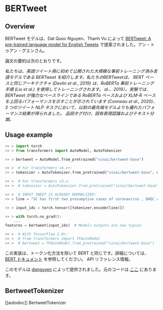 <!--Copyright 2020 The HuggingFace Team. All rights reserved.

Licensed under the Apache License, Version 2.0 (the "License"); you may not use this file except in compliance with
the License. You may obtain a copy of the License at

http://www.apache.org/licenses/LICENSE-2.0

Unless required by applicable law or agreed to in writing, software distributed under the License is distributed on
an "AS IS" BASIS, WITHOUT WARRANTIES OR CONDITIONS OF ANY KIND, either express or implied. See the License for the
specific language governing permissions and limitations under the License.

⚠️ Note that this file is in Markdown but contain specific syntax for our doc-builder (similar to MDX) that may not be
rendered properly in your Markdown viewer.

-->

# BERTweet

## Overview

BERTweet モデルは、Dat Quoc Nguyen、Thanh Vu によって [BERTweet: A pre-trained language model for English Tweets](https://www.aclweb.org/anthology/2020.emnlp-demos.2.pdf) で提案されました。アン・トゥアン・グエンさん。

論文の要約は次のとおりです。

*私たちは、英語ツイート用に初めて公開された大規模な事前トレーニング済み言語モデルである BERTweet を紹介します。私たちのBERTweetは、
BERT ベースと同じアーキテクチャ (Devlin et al., 2019) は、RoBERTa 事前トレーニング手順 (Liu et al.) を使用してトレーニングされます。
al.、2019）。実験では、BERTweet が強力なベースラインである RoBERTa ベースおよび XLM-R ベースを上回るパフォーマンスを示すことが示されています (Conneau et al.,
2020)、3 つのツイート NLP タスクにおいて、以前の最先端モデルよりも優れたパフォーマンス結果が得られました。
品詞タグ付け、固有表現認識およびテキスト分類。*

## Usage example

```python
>> > import torch
>> > from transformers import AutoModel, AutoTokenizer

>> > bertweet = AutoModel.from_pretrained("vinai/bertweet-base")

>> >  # For transformers v4.x+:
>> > tokenizer = AutoTokenizer.from_pretrained("vinai/bertweet-base", use_fast=False)

>> >  # For transformers v3.x:
>> >  # tokenizer = AutoTokenizer.from_pretrained("vinai/bertweet-base")

>> >  # INPUT TWEET IS ALREADY NORMALIZED!
>> > line = "SC has first two presumptive cases of coronavirus , DHEC confirms HTTPURL via @USER :cry:"

>> > input_ids = torch.tensor([tokenizer.encode(line)])

>> > with torch.no_grad():
    ...
features = bertweet(input_ids)  # Models outputs are now tuples

>> >  # With TensorFlow 2.0+:
>> >  # from transformers import TFAutoModel
>> >  # bertweet = TFAutoModel.from_pretrained("vinai/bertweet-base")
```
<Tip>

この実装は、トークン化方法を除いて BERT と同じです。詳細については、[BERT ドキュメント](bert) を参照してください。
API リファレンス情報。

</Tip>

このモデルは [dqnguyen](https://huggingface.co/dqnguyen) によって提供されました。元のコードは [ここ](https://github.com/VinAIResearch/BERTweet) にあります。

## BertweetTokenizer

[[autodoc]] BertweetTokenizer
